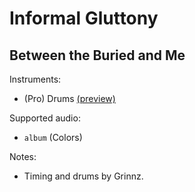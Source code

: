 # Informal Gluttony

## Between the Buried and Me

Instruments:

  * (Pro) Drums [(preview)](http://pages.cs.wisc.edu/~tolly/customs/?title=informal-gluttony&artist=between-the-buried-and-me)

Supported audio:

  * `album` (Colors)

Notes:

  * Timing and drums by Grinnz.

